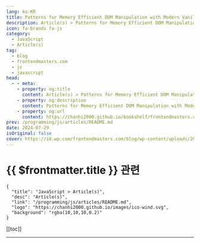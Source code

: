 ```yaml
---
lang: ko-KR
title: Patterns for Memory Efficient DOM Manipulation with Modern Vanilla JavaScript
description: Article(s) > Patterns for Memory Efficient DOM Manipulation with Modern Vanilla JavaScript
icon: fa-brands fa-js
category: 
  - JavaScript
  - Article(s)
tag: 
  - blog
  - frontendmasters.com
  - js
  - javascript
head:
  - - meta:
    - property: og:title
      content: Article(s) > Patterns for Memory Efficient DOM Manipulation with Modern Vanilla JavaScript
    - property: og:description
      content: Patterns for Memory Efficient DOM Manipulation with Modern Vanilla JavaScript
    - property: og:url
      content: https://chanhi2000.github.io/bookshelf/frontendmasters.com/patterns-for-memory-efficient-dom-manipulation.html
prev: /programming/js/articles/README.md
date: 2024-07-29
isOriginal: false
cover: https://i0.wp.com/frontendmasters.com/blog/wp-content/uploads/2024/04/efficiency-thumb.jpg?w=1000&ssl=1
---
```


# {{ $frontmatter.title }} 관련

```component VPCard
{
  "title": "JavaScript > Article(s)",
  "desc": "Article(s)",
  "link": "/programming/js/articles/README.md",
  "logo": "https://chanhi2000.github.io/images/ico-wind.svg",
  "background": "rgba(10,10,10,0.2)"
}
```

[[toc]]

---

<SiteInfo
  name="Patterns for Memory Efficient DOM Manipulation with Modern Vanilla JavaScript"
  desc="JavaScript Frameworks generally do a lot of DOM handling for you, but doing it yourself can be the most performant option, and there are quite a few best practices."
  url="https://frontendmasters.com/blog/patterns-for-memory-efficient-dom-manipulation/"
  logo="https://frontendmasters.com/favicon.ico"
  preview="https://i0.wp.com/frontendmasters.com/blog/wp-content/uploads/2024/04/efficiency-thumb.jpg?w=1000&ssl=1"/>

<!-- TODO: 작성 -->
